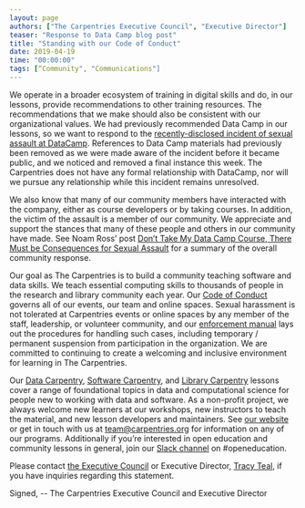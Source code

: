 ```yaml
---
layout: page
authors: ["The Carpentries Executive Council", "Executive Director"]
teaser: "Response to Data Camp blog post"
title: "Standing with our Code of Conduct"
date: 2019-04-19
time: "00:00:00"
tags: [“Community", "Communications"]
---
```


We operate in a broader ecosystem of training in digital skills and do, in our lessons, provide recommendations to other 
training resources. The recommendations that we make should also be consistent with our organizational values. We had 
previously recommended Data Camp in our lessons, so we want to respond to the [recently-disclosed incident of sexual 
assault at DataCamp](https://www.datacamp.com/community/blog/note-to-our-community). References to Data Camp materials 
had previously been removed as we were made aware of the incident before it became public, and we noticed and removed a 
final instance this week. The Carpentries does not have any formal relationship with DataCamp, nor will we pursue any 
relationship while this incident remains unresolved. 

We also know that many of our community members have interacted with the company, either as course developers or by 
taking courses. In addition, the victim of the assault is a member of our community. We appreciate and support the 
stances that many of these people and others in our community have made. See Noam Ross’ post [Don’t Take My Data Camp 
Course, There Must be Consequences for Sexual Assault](https://noamross.github.io/datacamp-sexual-assault/) for a summary 
of the overall community response.

Our goal as The Carpentries is to build a community teaching software and data skills. We teach essential computing 
skills to thousands of people in the research and library community each year. 
Our [Code of Conduct](https://docs.carpentries.org/topic_folders/policies/code-of-conduct.html) governs all of our 
events, our team and online spaces. Sexual harassment is not tolerated at Carpentries events or online spaces by any 
member of the staff, leadership, or volunteer community, and 
our [enforcement manual](https://docs.carpentries.org/topic_folders/policies/index_coc.html) lays out 
the procedures for handling such cases, including temporary / permanent suspension from participation in the 
organization. We are committed to continuing to create a welcoming and inclusive environment for learning in The Carpentries. 

Our [Data Carpentry](https://datacarpentry.org/lessons/), [Software Carpentry](https://software-carpentry.org/lessons/), 
and [Library Carpentry](https://librarycarpentry.org/lessons/) lessons cover a range of foundational topics in 
data and computational science for people new to working with data and software. As a non-profit project, we always 
welcome new learners at our workshops, new instructors to teach the material, and new lesson developers and maintainers. 
See [our website](https://carpentries.org/) or get in touch with us at [team@carpentries.org](mailto:team@carpentries.org) 
for information on any of our programs. Additionally if you’re interested in open education and community lessons in 
general, join our [Slack channel](https://swc-slack-invite.herokuapp.com/) on #openeducation.

Please contact [the Executive Council](mailto:carpentries-executive-council@carpentries.org) or Executive Director, 
[Tracy Teal](mailto:tkteal@carpentries.org), if you have inquiries regarding this statement. 

Signed,
-- The Carpentries Executive Council and Executive Director

